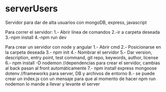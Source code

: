 # serverUsers
Servidor para dar de alta usuarios con mongoDB, express, javascript

Para correr el servidor:
1.- Abrir línea de comandos
2.-ir a carpeta deseada
3.-npm install
4.-npm run dev


Para crear un servidor con node y angular
1.- Abrir cmd
2.- Posicionarse en la carpeta deseada
3.- npm init
4.- Nombrar el servidor
5.- Dar version, description, entry point, test command, git repo, keywords, author, license
6.- npm install -D nodemon //dependencias para crear el servidor, cambias al back pasan al front automáticamente
7.- npm install express mongoose dotenv //frameworks para server, DB y archivos de entorno
8.- se puede crear un index.js con un mensaje para que al momento de hacer npm run nodemon lo mande a llevar y levante el server
